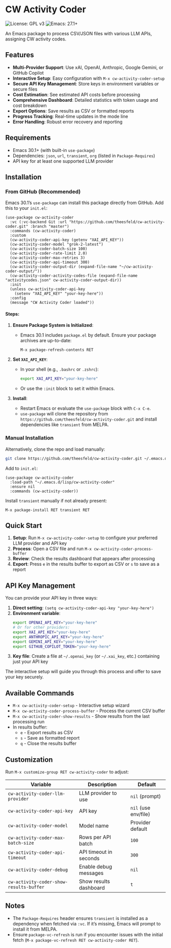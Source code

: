 
# CW Activity Coder

![License: GPL v3](https://img.shields.io/badge/License-GPLv3-blue.svg)
![Emacs: 27.1+](https://img.shields.io/badge/Emacs-27.1+-blueviolet.svg)

An Emacs package to process CSV/JSON files with various LLM APIs, assigning CW activity codes.

## Features

- **Multi-Provider Support**: Use xAI, OpenAI, Anthropic, Google Gemini, or GitHub Copilot
- **Interactive Setup**: Easy configuration with `M-x cw-activity-coder-setup`
- **Secure API Key Management**: Store keys in environment variables or secure files
- **Cost Estimation**: See estimated API costs before processing
- **Comprehensive Dashboard**: Detailed statistics with token usage and cost breakdown
- **Export Options**: Save results as CSV or formatted reports
- **Progress Tracking**: Real-time updates in the mode line
- **Error Handling**: Robust error recovery and reporting

## Requirements

- Emacs 30.1+ (with built-in ```use-package```)
- Dependencies: ```json```, ```url```, ```transient```, ```org``` (listed in ```Package-Requires```)
- API key for at least one supported LLM provider

## Installation

### From GitHub (Recommended)

Emacs 30.1’s ```use-package``` can install this package directly from GitHub. Add this to your ```init.el```:

```emacs-lisp
(use-package cw-activity-coder
  :vc (:vc-backend Git :url "https://github.com/theesfeld/cw-activity-coder.git" :branch "master")
  :commands (cw-activity-coder)
  :custom
  (cw-activity-coder-api-key (getenv "XAI_API_KEY"))
  (cw-activity-coder-model "grok-2-latest")
  (cw-activity-coder-batch-size 100)
  (cw-activity-coder-rate-limit 2.0)
  (cw-activity-coder-max-retries 3)
  (cw-activity-coder-api-timeout 300)
  (cw-activity-coder-output-dir (expand-file-name "~/cw-activity-coder-output/"))
  (cw-activity-coder-activity-codes-file (expand-file-name "activitycodes.json" cw-activity-coder-output-dir))
  :init
  (unless cw-activity-coder-api-key
    (setenv "XAI_API_KEY" "your-key-here"))
  :config
  (message "CW Activity Coder loaded"))
```

#### Steps:

1. **Ensure Package System is Initialized**:
   - Emacs 30.1 includes ```package.el``` by default. Ensure your package archives are up-to-date:
     ```emacs-lisp
     M-x package-refresh-contents RET
     ```

2. **Set ```XAI_API_KEY```**:
   - In your shell (e.g., ```.bashrc``` or ```.zshrc```):
     ```bash
     export XAI_API_KEY="your-key-here"
     ```
   - Or use the ```:init``` block to set it within Emacs.

3. **Install**:
   - Restart Emacs or evaluate the ```use-package``` block with ```C-x C-e```.
   - ```use-package``` will clone the repository from ```https://github.com/theesfeld/cw-activity-coder.git``` and install dependencies like ```transient``` from MELPA.

### Manual Installation

Alternatively, clone the repo and load manually:

```bash
git clone https://github.com/theesfeld/cw-activity-coder.git ~/.emacs.d/lisp/cw-activity-coder
```

Add to ```init.el```:

```emacs-lisp
(use-package cw-activity-coder
  :load-path "~/.emacs.d/lisp/cw-activity-coder"
  :ensure nil
  :commands (cw-activity-coder))
```

Install ```transient``` manually if not already present:

```emacs-lisp
M-x package-install RET transient RET
```

## Quick Start

1. **Setup**: Run `M-x cw-activity-coder-setup` to configure your preferred LLM provider and API key
2. **Process**: Open a CSV file and run `M-x cw-activity-coder-process-buffer`
3. **Review**: Check the results dashboard that appears after processing
4. **Export**: Press `e` in the results buffer to export as CSV or `s` to save as a report

## API Key Management

You can provide your API key in three ways:

1. **Direct setting**: `(setq cw-activity-coder-api-key "your-key-here")`
2. **Environment variable**:
   ```bash
   export OPENAI_API_KEY="your-key-here"
   # Or for other providers:
   export XAI_API_KEY="your-key-here"
   export ANTHROPIC_API_KEY="your-key-here"
   export GEMINI_API_KEY="your-key-here"
   export GITHUB_COPILOT_TOKEN="your-key-here"
   ```
3. **Key file**: Create a file at `~/.openai_key` (or `~/.xai_key`, etc.) containing just your API key

The interactive setup will guide you through this process and offer to save your key securely.

## Available Commands

- `M-x cw-activity-coder-setup` - Interactive setup wizard
- `M-x cw-activity-coder-process-buffer` - Process the current CSV buffer
- `M-x cw-activity-coder-show-results` - Show results from the last processing run
- In results buffer:
  - `e` - Export results as CSV
  - `s` - Save as formatted report
  - `q` - Close the results buffer

## Customization

Run `M-x customize-group RET cw-activity-coder` to adjust:

| Variable | Description | Default |
|----------|-------------|---------|
| `cw-activity-coder-llm-provider` | LLM provider to use | `nil` (prompt) |
| `cw-activity-coder-api-key` | API key | `nil` (use env/file) |
| `cw-activity-coder-model` | Model name | Provider default |
| `cw-activity-coder-max-batch-size` | Rows per API batch | `100` |
| `cw-activity-coder-api-timeout` | API timeout in seconds | `300` |
| `cw-activity-coder-debug` | Enable debug messages | `nil` |
| `cw-activity-coder-show-results-buffer` | Show results dashboard | `t` |

## Notes

- The ```Package-Requires``` header ensures ```transient``` is installed as a dependency when fetched via ```:vc```. If it’s missing, Emacs will prompt to install it from MELPA.
- Ensure ```package-vc-refresh``` is run if you encounter issues with the initial fetch (```M-x package-vc-refresh RET cw-activity-coder RET```).
